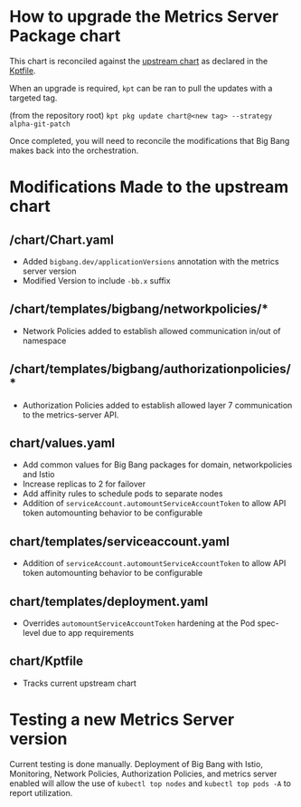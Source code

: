 # How to upgrade the Metrics Server Package chart

This chart is reconciled against the [upstream chart](https://github.com/kubernetes-sigs/metrics-server/tree/master/charts/metrics-server) as declared in the [Kptfile](../chart/Kptfile).

When an upgrade is required, `kpt` can be ran to pull the updates with a targeted tag.

(from the repository root)
`kpt pkg update chart@<new tag> --strategy alpha-git-patch`

Once completed, you will need to reconcile the modifications that Big Bang makes back into the orchestration.

# Modifications Made to the upstream chart

## /chart/Chart.yaml
- Added `bigbang.dev/applicationVersions` annotation with the metrics server version
- Modified Version to include `-bb.x` suffix

## /chart/templates/bigbang/networkpolicies/*
- Network Policies added to establish allowed communication in/out of namespace

## /chart/templates/bigbang/authorizationpolicies/*
- Authorization Policies added to establish allowed layer 7 communication to the metrics-server API.

## chart/values.yaml
- Add common values for Big Bang packages for domain, networkpolicies and Istio
- Increase replicas to 2 for failover
- Add affinity rules to schedule pods to separate nodes
- Addition of `serviceAccount.automountServiceAccountToken` to allow API token automounting behavior to be configurable

## chart/templates/serviceaccount.yaml
- Addition of `serviceAccount.automountServiceAccountToken` to allow API token automounting behavior to be configurable

## chart/templates/deployment.yaml
- Overrides `automountServiceAccountToken` hardening at the Pod spec-level due to app requirements

## chart/Kptfile
- Tracks current upstream chart

# Testing a new Metrics Server version

Current testing is done manually. Deployment of Big Bang with Istio, Monitoring, Network Policies, Authorization Policies, and metrics server enabled will allow the use of `kubectl top nodes` and `kubectl top pods -A` to report utilization.